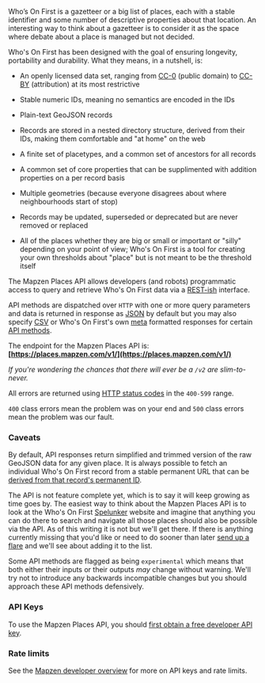 <a name="intro"></a>
Who’s On First is a gazetteer or a big list of places, each with a stable identifier and some number of descriptive properties about that location. An interesting way to think about a gazetteer is to consider it as the space where debate about a place is managed but not decided.

Who's On First has been designed with the goal of ensuring longevity, portability and durability. What they means, in a nutshell, is:

* An openly licensed data set, ranging from [CC-0](https://creativecommons.org/choose/zero/) (public domain) to [CC-BY](https://creativecommons.org/licenses/by/4.0/) (attribution) at its most restrictive

* Stable numeric IDs, meaning no semantics are encoded in the IDs

* Plain-text GeoJSON records

* Records are stored in a nested directory structure, derived from their IDs, making them comfortable and "at home" on the web

* A finite set of placetypes, and a common set of ancestors for all records

* A common set of core properties that can be supplimented with addition properties on a per record basis

* Multiple geometries (because everyone disagrees about where neighbourhoods start of stop)

* Records may be updated, superseded or deprecated but are never removed or replaced

* All of the places whether they are big or small or important or "silly" depending on your point of view; Who's On First is a tool for creating your own thresholds about "place" but is not meant to be the threshold itself

The Mapzen Places API allows developers (and robots) programmatic access to query and retrieve Who's On First data via a [REST-ish](#cgi) interface.

API methods are dispatched over `HTTP` with one or more query parameters and data is returned in response as [JSON](formats.md#json) by default but you may also specify [CSV](formats.md#csv) or Who's On First's own [meta](formats.md#meta) formatted responses for certain [API methods](methods.md).

The endpoint for the Mapzen Places API is: **[https://places.mapzen.com/v1/](https://places.mapzen.com/v1/)**

_If you're wondering the chances that there will ever be a `/v2` are slim-to-never._

All errors are returned using [HTTP status codes](errors.md) in the `400-599` range.

`400` class errors mean the problem was on your end and `500` class errors mean the problem was our fault.

<a name="caveats"></a>
### Caveats

By default, API responses return simplified and trimmed version of the raw GeoJSON data for any given place. It is always possible to fetch an individual Who's On First record from a stable permanent URL that can be [derived from that record's permanent ID](https://whosonfirst.mapzen.com/data/principles/).

The API is not feature complete yet, which is to say it will keep growing as time goes by. The easiest way to think about the Mapzen Places API is to look at the Who's On First [Spelunker](https://whosonfirst.mapzen.com/spelunker/) website and imagine that anything you can do there to search and navigate all those places should also be possible via the API. As of this writing it is not but we'll get there. If there is anything currently missing that you'd like or need to do sooner than later [send up a flare](https://twitter.co/alloftheplaces) and we'll see about adding it to the list.

Some API methods are flagged as being `experimental` which means that both either their inputs or their outputs _may_ change without warning. We'll try not to introduce any backwards incompatible changes but you should approach these API methods defensively.

<a name="keys"></a>
### API Keys

To use the Mapzen Places API, you should [first obtain a free developer API key](https://mapzen.com/documentation/overview/).

<a name="rate_limits"></a>
### Rate limits

See the [Mapzen developer overview](https://mapzen.com/documentation/overview/) for more on API keys and rate limits.